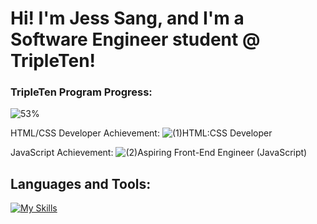 # Hi! I'm Jess Sang, and I'm a Software Engineer student @ TripleTen!

### TripleTen Program Progress:
![53%](https://progress-bar.xyz/53)

HTML/CSS Developer Achievement:
![(1)HTML:CSS Developer](https://github.com/user-attachments/assets/b53449c4-00f4-4a0c-a16d-553b56c4bcbe)

JavaScript Achievement:
![(2)Aspiring Front-End Engineer (JavaScript)](https://github.com/user-attachments/assets/91fdb766-5bfc-4f28-a2cc-6b269015c71b)

## **Languages and Tools:**

[![My Skills](https://skillicons.dev/icons?i=js,html,css,vscode,figma,git,github,discord)](https://skillicons.dev)
